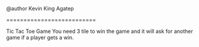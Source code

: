 @author Kevin King Agatep

==========================

Tic Tac Toe Game
You need 3 tile to win the game and it will ask for another game if a player gets a win.

